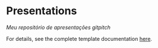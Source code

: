 # Presentations

*Meu repositório de apresentações gitpitch*

For details, see the complete template documentation [here](https://gitpitch.com/docs/the-template).


